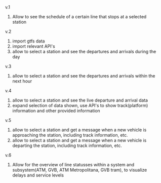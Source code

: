v.1
1. Allow to see the schedule of a certain line that stops at a selected station

v.2
1. import gtfs data
2. import relevant API's
2. allow to select a station and see the departures and arrivals during the day

v.3
1. allow to select a station and see the departures and arrivals within the next hour

v.4
1. allow to select a station and see the live departure and arrival data
2. expand selection of data shown, use API's to show track(platform) information and other provided information

v.5
1. allow to select a station and get a message when a new vehicle is approaching the station, including track information, etc.
2. allow to select a station and get a message when a new vehicle is departing the station, including track information, etc.

v.6
1. Allow for the overview of line statusses within a system and subsystem(ATM, GVB, ATM Metropolitana, GVB tram), to visualize delays and service levels 